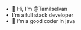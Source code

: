 - 👋 Hi, I’m @Tamilselvan
- I'm a full stack developer
- 👀 I’m a good coder in java




<!---
Tamilselvan025/Tamilselvan025 is a ✨ special ✨ repository because its `README.md` (this file) appears on your GitHub profile.
You can click the Preview link to take a look at your changes.
--->

